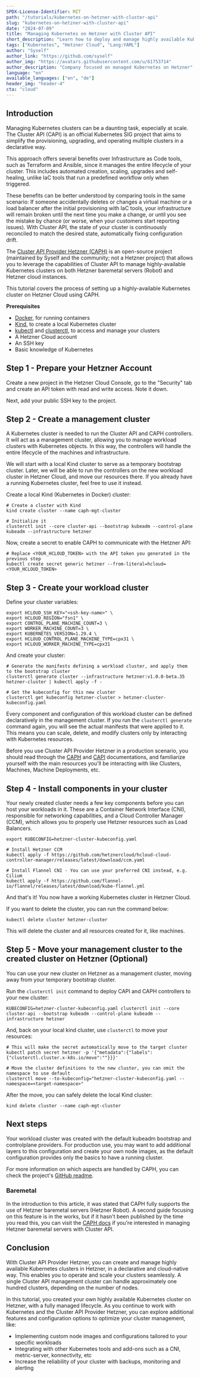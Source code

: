 ```yaml
---
SPDX-License-Identifier: MIT
path: "/tutorials/kubernetes-on-hetzner-with-cluster-api"
slug: "kubernetes-on-hetzner-with-cluster-api"
date: "2024-07-09"
title: "Managing Kubernetes on Hetzner with Cluster API"
short_description: "Learn how to deploy and manage highly available Kubernetes clusters on Hetzner with Cluster API."
tags: ["Kubernetes", "Hetzner Cloud", "Lang:YAML"]
author: "Syself"
author_link: "https://github.com/syself"
author_img: "https://avatars.githubusercontent.com/u/61753714"
author_description: "Company focused on managed Kubernetes on Hetzner"
language: "en"
available_languages: ["en", "de"]
header_img: "header-4"
cta: "cloud"
---
```


## Introduction

Managing Kubernetes clusters can be a daunting task, especially at scale. The Cluster API (CAPI) is an official Kubernetes SIG project that aims to simplify the provisioning, upgrading, and operating multiple clusters in a declarative way.

This approach offers several benefits over Infrastructure as Code tools, such as Terraform and Ansible, since it manages the entire lifecycle of your cluster. This includes automated creation, scaling, upgrades and self-healing, unlike IaC tools that run a predefined workflow only when triggered.

These benefits can be better understood by comparing tools in the same scenario: If someone accidentally deletes or changes a virtual machine or a load balancer after the initial provisioning with IaC tools, your infrastructure will remain broken until the next time you make a change, or until you see the mistake by chance (or worse, when your customers start reporting issues). With Cluster API, the state of your cluster is continuously reconciled to match the desired state, automatically fixing configuration drift.

The [Cluster API Provider Hetzner (CAPH)](https://github.com/syself/cluster-api-provider-hetzner) is an open-source project (maintained by Syself and the community; not a Hetzner project) that allows you to leverage the capabilities of Cluster API to manage highly-available Kubernetes clusters on both Hetzner baremetal servers (Robot) and Hetzner cloud instances.

This tutorial covers the process of setting up a highly-available Kubernetes cluster on Hetzner Cloud using CAPH.

**Prerequisites**

- [Docker](https://docs.docker.com/engine/install/), for running containers
- [Kind](https://kind.sigs.k8s.io/docs/user/quick-start#installation), to create a local Kubernetes cluster
- [kubectl](https://kubernetes.io/docs/tasks/tools/#kubectl) and [clusterctl](https://cluster-api.sigs.k8s.io/user/quick-start#install-clusterctl), to access and manage your clusters
- A Hetzner Cloud account
- An SSH key
- Basic knowledge of Kubernetes

## Step 1 - Prepare your Hetzner Account

Create a new project in the Hetzner Cloud Console, go to the "Security" tab and create an API token with read and write access. Note it down.

Next, add your public SSH key to the project.

## Step 2 - Create a management cluster

A Kubernetes cluster is needed to run the Cluster API and CAPH controllers. It will act as a management cluster, allowing you to manage workload clusters with Kubernetes objects. In this way, the controllers will handle the entire lifecycle of the machines and infrastructure.

We will start with a local Kind cluster to serve as a temporary bootstrap cluster. Later, we will be able to run the controllers on the new workload cluster in Hetzner Cloud, and move our resources there. If you already have a running Kubernetes cluster, feel free to use it instead.

Create a local Kind (Kubernetes in Docker) cluster:

```shell
# Create a cluster with Kind
kind create cluster --name caph-mgt-cluster

# Initialize it
clusterctl init --core cluster-api --bootstrap kubeadm --control-plane kubeadm --infrastructure hetzner
```

Now, create a secret to enable CAPH to communicate with the Hetzner API:

```shell
# Replace <YOUR_HCLOUD_TOKEN> with the API token you generated in the previous step
kubectl create secret generic hetzner --from-literal=hcloud=<YOUR_HCLOUD_TOKEN>
```

## Step 3 - Create your workload cluster

Define your cluster variables:

```shell
export HCLOUD_SSH_KEY="<ssh-key-name>" \
export HCLOUD_REGION="fsn1" \
export CONTROL_PLANE_MACHINE_COUNT=3 \
export WORKER_MACHINE_COUNT=3 \
export KUBERNETES_VERSION=1.29.4 \
export HCLOUD_CONTROL_PLANE_MACHINE_TYPE=cpx31 \
export HCLOUD_WORKER_MACHINE_TYPE=cpx31
```

And create your cluster:

```shell
# Generate the manifests defining a workload cluster, and apply them to the bootstrap cluster
clusterctl generate cluster --infrastructure hetzner:v1.0.0-beta.35 hetzner-cluster | kubectl apply -f -

# Get the kubeconfig for this new cluster
clusterctl get kubeconfig hetzner-cluster > hetzner-cluster-kubeconfig.yaml
```

Every component and configuration of this workload cluster can be defined declaratively in the management cluster. If you run the `clusterctl generate` command again, you will see the actual manifests that were applied to it. This means you can scale, delete, and modify clusters only by interacting with Kubernetes resources.

Before you use Cluster API Provider Hetzner in a production scenario, you should read through the [CAPH](https://syself.com/docs/caph) and [CAPI](https://cluster-api.sigs.k8s.io) documentations, and familiarize yourself with the main resources you'll be interacting with like Clusters, Machines, Machine Deployments, etc.

## Step 4 - Install components in your cluster

Your newly created cluster needs a few key components before you can host your workloads in it. These are a Container Network Interface (CNI), responsible for networking capabilities, and a Cloud Controller Manager (CCM), which allows you to properly use Hetzner resources such as Load Balancers.

```shell
export KUBECONFIG=hetzner-cluster-kubeconfig.yaml

# Install Hetzner CCM
kubectl apply -f https://github.com/hetznercloud/hcloud-cloud-controller-manager/releases/latest/download/ccm.yaml

# Install Flannel CNI - You can use your preferred CNI instead, e.g. Cilium
kubectl apply -f https://github.com/flannel-io/flannel/releases/latest/download/kube-flannel.yml
```

And that's it! You now have a working Kubernetes cluster in Hetzner Cloud. 

If you want to delete the cluster, you can run the command below:

```shell
kubectl delete cluster hetzner-cluster
```

This will delete the cluster and all resources created for it, like machines.

## Step 5 - Move your management cluster to the created cluster on Hetzner (Optional)

You can use your new cluster on Hetzner as a management cluster, moving away from your temporary bootstrap cluster.

Run the `clusterctl init` command to deploy CAPI and CAPH controllers to your new cluster:

```shell
KUBECONFIG=hetzner-cluster-kubeconfig.yaml clusterctl init --core cluster-api --bootstrap kubeadm --control-plane kubeadm --infrastructure hetzner
```

And, back on your local kind cluster, use `clusterctl` to move your resources:

```shell
# This will make the secret automatically move to the target cluster
kubectl patch secret hetzner -p '{"metadata":{"labels":{"clusterctl.cluster.x-k8s.io/move":""}}}'

# Move the cluster definitions to the new cluster, you can omit the namespace to use default
clusterctl move --to-kubeconfig="hetzner-cluster-kubeconfig.yaml --namespace=<target-namespace>"
```

After the move, you can safely delete the local Kind cluster:

```shell
kind delete cluster --name caph-mgt-cluster
```

## Next steps

Your workload cluster was created with the default kubeadm bootstrap and controlplane providers. For production use, you may want to add additional layers to this configuration and create your own node images, as the default configuration provides only the basics to have a running cluster.

For more information on which aspects are handled by CAPH, you can check the project's [GitHub readme](https://github.com/syself/cluster-api-provider-hetzner?tab=readme-ov-file#-clarifying-scope).

### Baremetal

In the introduction to this article, it was stated that CAPH fully supports the use of Hetzner baremetal servers (Hetzner Robot). A second guide focusing on this feature is in the works, but if it hasn't been published by the time you read this, you can visit the [CAPH docs](https://syself.com/docs/caph) if you're interested in managing Hetzner baremetal servers with Cluster API.

## Conclusion

With Cluster API Provider Hetzner, you can create and manage highly available Kubernetes clusters in Hetzner, in a declarative and cloud-native way. This enables you to operate and scale your clusters seamlessly. A single Cluster API management cluster can handle approximately one hundred clusters, depending on the number of nodes.

In this tutorial, you created your own highly available Kubernetes cluster on Hetzner, with a fully managed lifecycle. As you continue to work with Kubernetes and the Cluster API Provider Hetzner, you can explore additional features and configuration options to optimize your cluster management, like:

- Implementing custom node images and configurations tailored to your specific workloads
- Integrating with other Kubernetes tools and add-ons such as a CNI, metric-server, konnectivity, etc
- Increase the reliability of your cluster with backups, monitoring and alerting
